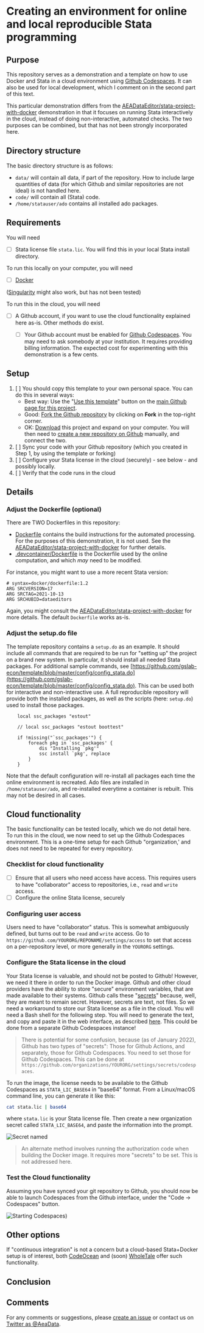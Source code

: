 # Creating an environment for online and local reproducible Stata programming

## Purpose

This repository serves as a demonstration and a template on how to use Docker and Stata in a cloud environment using [Github Codespaces](https://github.com/features/codespaces). It can also be used for local development, which I comment on in the second part of this text.

This particular demonstration differs from the [AEADataEditor/stata-project-with-docker](https://github.com/AEADataEditor/stata-project-with-docker) demonstration in that it focuses on running Stata interactively in the cloud, instead of doing non-interactive, automated checks. The two purposes can be combined, but that has not been strongly incorporated here.

## Directory structure

The basic directory structure is as follows:

- `data/` will contain all data, if part of the repository. How to include large quantities of data (for which Github and similar repositories are not ideal) is not handled here.
- `code/` will contain all (Stata) code. 
- `/home/statauser/ado` contains all installed ado packages. 

## Requirements

You will need 

- [ ] Stata license file `stata.lic`. You will find this in your local Stata install directory.

To run this locally on your computer, you will need

- [ ] [Docker](https://docs.docker.com/get-docker/) 

([Singularity](https://github.com/sylabs/singularity/releases) might also work, but has not been tested)

To run this in the cloud, you will need

- [ ] A Github account, if you want to use the cloud functionality explained here as-is. Other methods do exist.
   - [ ] Your Github account must be enabled for [Github Codespaces](https://github.com/features/codespaces). You may need to ask somebody at your institution. It requires providing billing information. The expected cost for experimenting with this demonstration is a few cents.


## Setup

1. [ ] You should copy this template to your own personal space. You can do this in several ways:
   - Best way: Use the "[Use this template](https://github.com/labordynamicsinstitute/stata-project-with-docker-online/generate)" button on the [main Github page for this project](https://github.com/labordynamicsinstitute/stata-project-with-docker-online/). 
   - Good: [Fork the Github repository](https://github.com/labordynamicsinstitute/stata-project-with-docker-online/fork) by clicking on **Fork** in the top-right corner.
   - OK: [Download](https://github.com/labordynamicsinstitute/stata-project-with-docker-online/archive/refs/heads/main.zip) this project and expand on your computer. You will then need to [create a new repository on Github](https://github.com/new) manually, and connect the two.
2. [ ] Sync your code with your Github repository (which you created in Step 1, by using the template or forking)
3. [ ] Configure your Stata license in the cloud (securely) - see below - and possibly locally.
4. [ ] Verify that the code runs in the cloud

## Details

### Adjust the Dockerfile (optional)

There are TWO Dockerfiles  in this repository:

- [Dockerfile](Dockerfile) contains the build instructions for the automated processing. For the purposes of this demonstration, it is not used. See the [AEADataEditor/stata-project-with-docker](https://github.com/AEADataEditor/stata-project-with-docker) for further details.
- [.devcontainer/Dockerfile](.devcontainer/Dockerfile) is the Dockerfile used by the online computation, and which *may* need to be modified. 

For instance, you might want to use a more recent Stata version:

```
# syntax=docker/dockerfile:1.2
ARG SRCVERSION=17
ARG SRCTAG=2021-10-13
ARG SRCHUBID=dataeditors
```

Again, you might consult the [AEADataEditor/stata-project-with-docker](https://github.com/AEADataEditor/stata-project-with-docker) for more details. The default `Dockerfile` works as-is.


### Adjust the setup.do file

The template repository contains a `setup.do` as an example. It should include all commands that are required to be run for "setting up" the project on a brand new system. In particular, it should install all needed Stata packages. For additional sample commands, see [https://github.com/gslab-econ/template/blob/master/config/config_stata.do](https://github.com/gslab-econ/template/blob/master/config/config_stata.do). This can be used both for interactive and non-interactive use. A full reproducible repository will provide both the installed packages, as well as the scripts (here: `setup.do`) used to install those packages.

```
    local ssc_packages "estout"

    // local ssc_packages "estout boottest"
    
    if !missing("`ssc_packages'") {
        foreach pkg in `ssc_packages' {
            dis "Installing `pkg'"
            ssc install `pkg', replace
        }
    }
```
Note that the default configuration will re-install all packages each time the online environment is recreated. Ado files are installed in `/home/statauser/ado`, and re-installed everytime a container is rebuilt. This may not be desired in all cases.

## Cloud functionality

The basic functionality can be tested locally, which we do not detail here. To run this in the cloud, we now need to set up the Github Codespaces environment. This is a one-time setup for each Github "organization,' and does not need to be repeated for every repository.

### Checklist for cloud functionality

- [ ] Ensure that all users who need access have access. This requires users to have "collaborator" access to repositories, i.e., `read` and `write` access. 
- [ ] Configure the online Stata license, securely

### Configuring user access

Users need to have "collaborator" status. This is somewhat ambiguously defined, but turns out to be `read` and `write` access. Go to  `https://github.com/YOURORG/REPONAME/settings/access` to set that access on a per-repository level, or more generally in the `YOURORG` settings.

### Configure the Stata license in the cloud

Your Stata license is valuable, and should not be posted to Github! However, we need it there in order to run the Docker image. Github and other cloud providers have the ability to store "secure" environment variables, that are made available to their systems. Github calls these "[secrets](https://docs.github.com/en/actions/security-guides/encrypted-secrets)" because, well, they are meant to remain secret. However, secrets are text, not files. So we need a workaround to store our Stata license as a file in the cloud. You will need a Bash shell for the following step. You will need to generate the text, and copy and paste it in the web interface, as described [here](https://docs.github.com/en/actions/security-guides/encrypted-secrets). This could be done from a separate Github Codespaces instance!

> There is potential for some confusion, because (as of January 2022), Github has two types of "secrets": Those for Github Actions, and separately, those for Github Codespaces. You need to set those for Github Codespaces. This can be done at `https://github.com/organizations/YOURORG/settings/secrets/codespaces`. 

To run the image,  the license needs to be available to the Github Codespaces as `STATA_LIC_BASE64` in "base64" format. From a Linux/macOS command line, you can generate it like this:
 
```bash
cat stata.lic | base64
```

where `stata.lic` is your Stata license file. Then create a new organization secret called `STATA_LIC_BASE64`, and paste the information into the prompt. 

![Secret named](assets/codespace-secret-1.png)

> An alternate method involves running the authorization code when building the Docker image. It requires more "secrets" to be set. This is not addressed here.

### Test the Cloud functionality

Assuming you have synced your git repository to Github, you should now be able to launch Codespaces from the Github interface, under the "Code -> Codespaces" button.

![Starting Codespaces](assets/start-codespaces-1.png))

## Other options

If "continuous integration" is not a concern but a cloud-based Stata+Docker setup is of interest, both [CodeOcean](https://codeocean.com) and (soon) [WholeTale](https://wholetale.org) offer such functionality.

## Conclusion



## Comments

For any comments or suggestions, please [create an issue](https://github.com/labordynamicsinstitute/stata-project-with-docker-online/issues/new/choose) or contact us on [Twitter as @AeaData](https://twitter.com/AeaData).